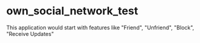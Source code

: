 # own_social_network_test
This application would start with features like "Friend", "Unfriend", "Block", "Receive Updates"
